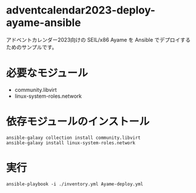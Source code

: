 # adventcalendar2023-deploy-ayame-ansible
アドベントカレンダー2023向けの SEIL/x86 Ayame を Ansible でデプロイするためのサンプルです。

# 必要なモジュール
- community.libvirt
- linux-system-roles.network


# 依存モジュールのインストール
```shell
ansible-galaxy collection install community.libvirt
ansible-galaxy install linux-system-roles.network
```

# 実行
```shell
ansible-playbook -i ./inventory.yml Ayame-deploy.yml

```